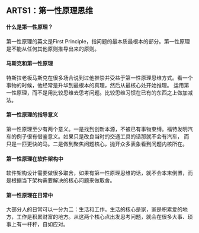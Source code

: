 ## ARTS1：第一性原理思维
#### 什么是第一性原理？
第一性原理的英文是First Principle，指问题的最本质最根本的部分。第一性原理是不能从任何其他原则推导出来的原则。

#### 马斯克和第一性原理
特斯拉老板马斯克在很多场合说到过他推崇并受益于第一性原理思维方式。看一个事物的时候，他经常是升华到最根本的真理，然后从最核心处开始推理。
运用第一性原理，而不是用比较思维去思考问题。比较思维习惯在已有的东西之上做加减法。

#### 第一性原理的指导意义
第一性原理至少有两个意义。一是找到创新本源，不被已有事物束缚。福特发明汽车的例子很有借鉴意义。如果只是改良当时的交通工具的话那就不会有汽车，
而只是一匹更快的马。二是做到聚焦问题核心，抛开众多表象看到问题内核所在。

#### 第一性原理在软件架构中
软件架构设计需要做很多取舍，如果有第一性原理思维的话，就不会本末倒置，而是根据当下架构需要解决的核心问题来做取舍。

#### 第一性原理在日常中
大部分人的日常可以一分为二：生活和工作。生活的核心是家，家是积累爱的地方，工作是积累财富的地方。从这两个核心点出发思考问题，就会在很多大事、琐事上有一杆秤，自如应对。













